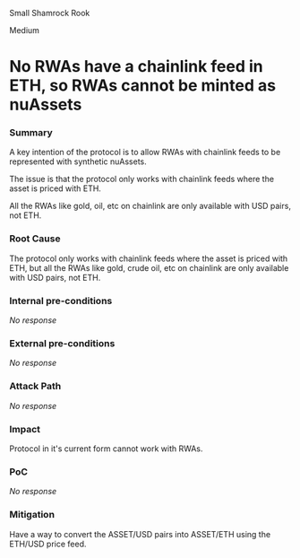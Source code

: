 Small Shamrock Rook

Medium

# No RWAs have a chainlink feed in ETH, so RWAs cannot be minted as nuAssets

### Summary

A key intention of the protocol is to allow RWAs with chainlink feeds to be represented with synthetic nuAssets.

The issue is that the protocol only works with chainlink feeds where the asset is priced with ETH.

All the RWAs like gold, oil, etc on chainlink are only available with USD pairs, not ETH.

### Root Cause

The protocol only works with chainlink feeds where the asset is priced with ETH, but all the RWAs like gold, crude oil, etc on chainlink are only available with USD pairs, not ETH.

### Internal pre-conditions

_No response_

### External pre-conditions

_No response_

### Attack Path

_No response_

### Impact

Protocol in it's current form cannot work with RWAs. 

### PoC

_No response_

### Mitigation

Have a way to convert the ASSET/USD pairs into ASSET/ETH using the ETH/USD price feed.